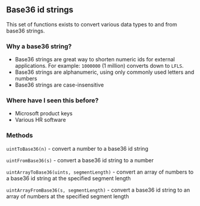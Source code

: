 ## Base36 id strings
This set of functions exists to convert various data types to and from base36 strings.


### Why a base36 string?
 - Base36 strings are great way to shorten numeric ids for external applications. For example:
`1000000` (1 million) converts down to `LFLS`.
 - Base36 strings are alphanumeric, using only commonly used letters and numbers
 - Base36 strings are case-insensitive

### Where have I seen this before?
 - Microsoft product keys
 - Various HR software


### Methods

`uintToBase36(n)` - convert a number to a base36 id string

`uintFromBase36(s)` - convert a base36 id string to a number

`uintArrayToBase36(uints, segmentLength)` - convert an array of numbers to a base36 id string at the specified segment length

`uintArrayFromBase36(s, segmentLength)` - convert a base36 id string to an array of numbers at the specified segment length

